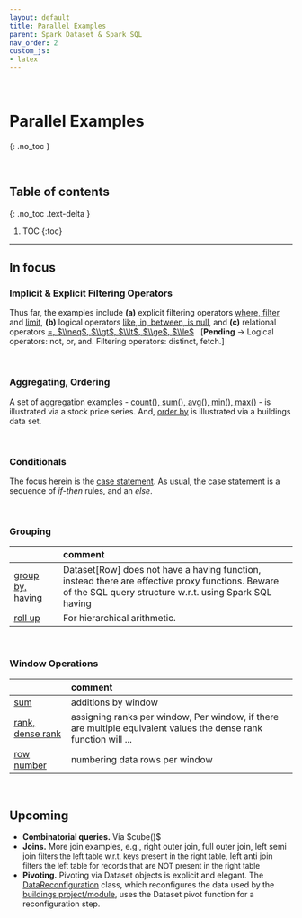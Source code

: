 ```yaml
---
layout: default
title: Parallel Examples
parent: Spark Dataset & Spark SQL
nav_order: 2
custom_js:
- latex
---
```


<br>

# Parallel Examples
{: .no_toc }

<br>

## Table of contents
{: .no_toc .text-delta }

1. TOC
{:toc}

---


## In focus

### Implicit & Explicit Filtering Operators

Thus far, the examples include **(a)** explicit filtering operators [where, filter](https://github.com/briefings/buildings/blob/master/src/main/scala/com/grey/queries/FilteringOperators.scala) and [limit](https://github.com/briefings/buildings/blob/master/src/main/scala/com/grey/queries/FundamentalClauses.scala), **(b)** logical operators [like, in, between, is null](https://github.com/briefings/buildings/blob/master/src/main/scala/com/grey/queries/LogicalOperators.scala), and **(c)** relational operators [$=$, $\\neq$, $\\gt$, $\\lt$, $\\ge$, $\\le$](https://github.com/briefings/buildings/blob/master/src/main/scala/com/grey/queries/RelationalOperators.scala) &nbsp; [**Pending** → Logical operators: not, or, and.  Filtering operators: distinct, fetch.]

<br>

### Aggregating, Ordering

A set of aggregation examples - [count(), sum(), avg(), min(), max()](https://github.com/briefings/stocks/blob/master/src/main/scala/com/grey/queries/Aggregating.scala) - is illustrated via a stock price series.  And, [order by](https://github.com/briefings/buildings/blob/master/src/main/scala/com/grey/queries/FundamentalClauses.scala) is illustrated via a buildings data set.

<br>

### Conditionals

The focus herein is the [case statement](https://github.com/briefings/stocks/blob/master/src/main/scala/com/grey/queries/Conditionals.scala).  As usual, the case statement is a sequence of *if-then* rules, and an *else*.


<br>

### Grouping

&nbsp; |comment
:--- |:---
[group by, having](https://github.com/briefings/stocks/blob/master/src/main/scala/com/grey/queries/Grouping.scala) | Dataset[Row] does not have a having function, instead there are effective proxy functions. Beware of the SQL query structure w.r.t. using Spark SQL having<br>
[roll up](https://github.com/briefings/bikeshare/blob/master/src/main/scala/com/grey/queries/HierarchicalArithmetic.scala) | For hierarchical arithmetic.


<br>

### Window Operations

&nbsp; |comment
:--- |:---
[sum](https://github.com/briefings/bikeshare/blob/master/src/main/scala/com/grey/queries/ContinuousArithmetic.scala) | additions by window
[rank, dense rank](https://github.com/briefings/bikeshare/blob/master/src/main/scala/com/grey/queries/RankingArithmetic.scala) |assigning ranks per window, Per window, if there are multiple equivalent values the dense rank function will ...
[row number](https://github.com/briefings/bikeshare/blob/master/src/main/scala/com/grey/queries/NumberingArithmetic.scala) | numbering data rows per window

<br>

## Upcoming

<ul>
  <li><b>Combinatorial queries.</b> Via $cube()$</li>
  <li><b>Joins.</b>  More join examples, e.g., right outer join, full outer join,  <span class="tooltip">left semi join
    <span class="tooltiptext" style="font-size: small">filters the left table w.r.t. keys present in the right table</span></span>,
    <span class="tooltip">left anti join <span class="tooltiptext" style="font-size: small">filters the left table for records
      that are NOT present in the right table</span> </span></li>
  <li><b>Pivoting.</b>  Pivoting via Dataset objects is explicit and elegant.  The
    <a href="https://github.com/briefings/buildings/blob/master/src/main/scala/com/grey/sources/DataReconfiguration.scala">DataReconfiguration</a>
    class, which reconfigures the data used by the <a href="https://github.com/briefings/buildings">buildings project/module</a>,
    uses the Dataset pivot function for a reconfiguration step.</li>
</ul>
